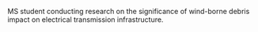 MS student conducting research on the significance of wind-borne debris impact on electrical transmission infrastructure.